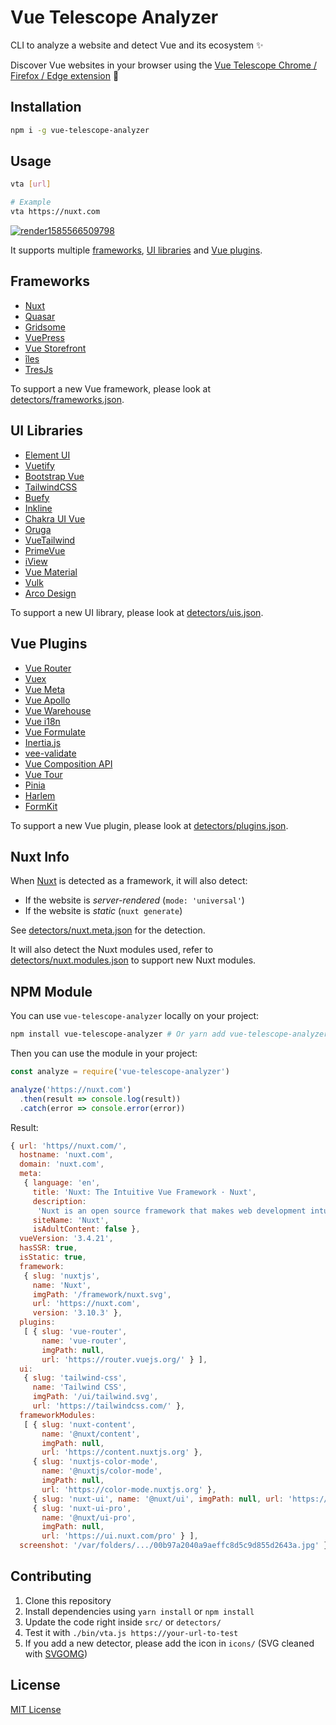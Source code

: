 # Vue Telescope Analyzer

CLI to analyze a website and detect Vue and its ecosystem ✨

Discover Vue websites in your browser using the [Vue Telescope Chrome / Firefox / Edge extension](https://github.com/nuxtlabs/vue-telescope-extensions) 💚

## Installation

```bash
npm i -g vue-telescope-analyzer
```

## Usage

```bash
vta [url]

# Example
vta https://nuxt.com
```

[![render1585566509798](https://user-images.githubusercontent.com/904724/77906279-fb455d80-7287-11ea-86f2-d7eca773ba56.gif)](https://terminalizer.com/view/a30a95523602)

It supports multiple [frameworks](#frameworks), [UI libraries](#ui-libraries) and [Vue plugins](#vue-plugins).

## Frameworks

- [Nuxt](https://nuxt.com)
- [Quasar](https://quasar.dev)
- [Gridsome](https://gridsome.org)
- [VuePress](https://vuepress.vuejs.org)
- [Vue Storefront](https://www.vuestorefront.io/)
- [îles](https://iles-docs.netlify.app)
- [TresJs](https://tresjs.org/)

To support a new Vue framework, please look at [detectors/frameworks.json](detectors/frameworks.json).

## UI Libraries

- [Element UI](https://element.eleme.io)
- [Vuetify](https://vuetifyjs.com)
- [Bootstrap Vue](https://bootstrap-vue.js.org)
- [TailwindCSS](https://tailwindcss.com)
- [Buefy](https://buefy.org)
- [Inkline](https://inkline.io)
- [Chakra UI Vue](https://vue.chakra-ui.com)
- [Oruga](https://oruga.io)
- [VueTailwind](https://www.vue-tailwind.com/)
- [PrimeVue](https://www.primefaces.org/primevue/showcase)
- [iView](http://iview.talkingdata.com)
- [Vue Material](https://www.creative-tim.com/vuematerial)
- [Vulk](https://vulk.cssninja.io)
- [Arco Design](https://arco.design)

To support a new UI library, please look at [detectors/uis.json](detectors/uis.json).

## Vue Plugins

- [Vue Router](https://router.vuejs.org)
- [Vuex](https://vuex.vuejs.org)
- [Vue Meta](https://vue-meta.nuxtjs.org)
- [Vue Apollo](https://apollo.vuejs.org)
- [Vue Warehouse](https://marquez.co/docs/vue-warehouse)
- [Vue i18n](https://kazupon.github.io/vue-i18n/)
- [Vue Formulate](https://vueformulate.com/)
- [Inertia.js](https://inertiajs.com)
- [vee-validate](https://vee-validate.logaretm.com)
- [Vue Composition API](https://github.com/vuejs/composition-api)
- [Vue Tour](https://github.com/pulsardev/vue-tour)
- [Pinia](https://pinia.vuejs.org/)
- [Harlem](https://harlemjs.com)
- [FormKit](https://formkit.com)

To support a new Vue plugin, please look at [detectors/plugins.json](detectors/plugins.json).

## Nuxt Info

When [Nuxt](https://nuxt.com) is detected as a framework, it will also detect:

- If the website is _server-rendered_ (`mode: 'universal'`)
- If the website is _static_ (`nuxt generate`)

See [detectors/nuxt.meta.json](detectors/nuxt.meta.json) for the detection.

It will also detect the Nuxt modules used, refer to [detectors/nuxt.modules.json](detectors/nuxt.modules.json) to support new Nuxt modules.

## NPM Module

You can use `vue-telescope-analyzer` locally on your project:

```bash
npm install vue-telescope-analyzer # Or yarn add vue-telescope-analyzer
```

Then you can use the module in your project:

```js
const analyze = require('vue-telescope-analyzer')

analyze('https://nuxt.com')
  .then(result => console.log(result))
  .catch(error => console.error(error))
```

Result:

```js
{ url: 'https//nuxt.com/',
  hostname: 'nuxt.com',
  domain: 'nuxt.com',
  meta:
   { language: 'en',
     title: 'Nuxt: The Intuitive Vue Framework · Nuxt',
     description:
      'Nuxt is an open source framework that makes web development intuitive and powerful. Create performant and production-grade full-stack web apps and websites with confidence.',
     siteName: 'Nuxt',
     isAdultContent: false },
  vueVersion: '3.4.21',
  hasSSR: true,
  isStatic: true,
  framework:
   { slug: 'nuxtjs',
     name: 'Nuxt',
     imgPath: '/framework/nuxt.svg',
     url: 'https://nuxt.com',
     version: '3.10.3' },
  plugins:
   [ { slug: 'vue-router',
       name: 'vue-router',
       imgPath: null,
       url: 'https://router.vuejs.org/' } ],
  ui:
   { slug: 'tailwind-css',
     name: 'Tailwind CSS',
     imgPath: '/ui/tailwind.svg',
     url: 'https://tailwindcss.com/' },
  frameworkModules:
   [ { slug: 'nuxt-content',
       name: '@nuxt/content',
       imgPath: null,
       url: 'https://content.nuxtjs.org' },
     { slug: 'nuxtjs-color-mode',
       name: '@nuxtjs/color-mode',
       imgPath: null,
       url: 'https://color-mode.nuxtjs.org' },
     { slug: 'nuxt-ui', name: '@nuxt/ui', imgPath: null, url: 'https://ui.nuxt.com' },
     { slug: 'nuxt-ui-pro',
       name: '@nuxt/ui-pro',
       imgPath: null,
       url: 'https://ui.nuxt.com/pro' } ],
  screenshot: '/var/folders/.../00b97a2040a9aeffc8d5c9d855d2643a.jpg' }
```

## Contributing

1. Clone this repository
2. Install dependencies using `yarn install` or `npm install`
3. Update the code right inside `src/` or `detectors/`
4. Test it with `./bin/vta.js https://your-url-to-test`
5. If you add a new detector, please add the icon in `icons/` (SVG cleaned with [SVGOMG](https://jakearchibald.github.io/svgomg/))

## License

[MIT License](./LICENSE)
